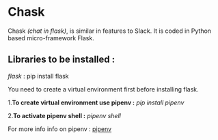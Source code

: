 # Chask
Chask *(chat in flask)*,  is similar in features to Slack. It is coded in Python based micro-framework Flask. 


## Libraries to be installed :
*flask* : pip install flask 

You need to create a virtual environment first before installing flask.

1.**To create virtual environment use pipenv :**
*pip install pipenv*

2.**To activate pipenv shell :**
*pipenv shell*

For more info info on pipenv : [pipenv](https://pipenv-fork.readthedocs.io/en/latest/basics.html)
